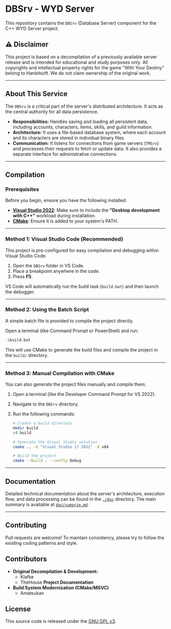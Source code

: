 # DBSrv - WYD Server

This repository contains the `DBSrv` (Database Server) component for the C++ WYD Server project.

## ⚠️ Disclaimer

This project is based on a decompilation of a previously available server release and is intended for educational and study purposes only. All copyrights and intellectual property rights for the game "With Your Destiny" belong to Hanbitsoft. We do not claim ownership of the original work.

---

## About This Service

The `DBSrv` is a critical part of the server's distributed architecture. It acts as the central authority for all data persistence.

*   **Responsibilities:** Handles saving and loading all persistent data, including accounts, characters, items, skills, and guild information.
*   **Architecture:** It uses a file-based database system, where each account and its characters are stored in individual binary files.
*   **Communication:** It listens for connections from game servers (`TMSrv`) and processes their requests to fetch or update data. It also provides a separate interface for administrative connections.

---

## Compilation

### Prerequisites

Before you begin, ensure you have the following installed:

*   [**Visual Studio 2022**](https://visualstudio.microsoft.com/downloads/): Make sure to include the **"Desktop development with C++"** workload during installation.
*   [**CMake**](https://cmake.org/download/): Ensure it is added to your system's PATH.

---

### Method 1: Visual Studio Code (Recommended)

This project is pre-configured for easy compilation and debugging within Visual Studio Code.

1.  Open the `DBSrv` folder in VS Code.
2.  Place a breakpoint anywhere in the code.
3.  Press **F5**.

VS Code will automatically run the build task (`build.bat`) and then launch the debugger.

---

### Method 2: Using the Batch Script

A simple batch file is provided to compile the project directly.

Open a terminal (like Command Prompt or PowerShell) and run:

```cmd
.\build.bat
```

This will use CMake to generate the build files and compile the project in the `build/` directory.

---

### Method 3: Manual Compilation with CMake

You can also generate the project files manually and compile them.

1.  Open a terminal (like the Developer Command Prompt for VS 2022).
2.  Navigate to the `DBSrv` directory.
3.  Run the following commands:

    ```sh
    # Create a build directory
    mkdir build
    cd build

    # Generate the Visual Studio solution
    cmake .. -G "Visual Studio 17 2022" -A x64

    # Build the project
    cmake --build . --config Debug
    ```

---

## Documentation

Detailed technical documentation about the server's architecture, execution flow, and data processing can be found in the [`./doc`](./doc) directory. The main summary is available at [`doc/sumario.md`](./doc/sumario.md).

---

## Contributing

Pull requests are welcome! To maintain consistency, please try to follow the existing coding patterns and style.

## Contributors

*   **Original Decompilation & Development:**
    *   Klafke
    *   TheHouse
    **Project Documentation**
*   **Build System Modernization (CMake/MSVC)**
    *   Amatsukan

## License

This source code is released under the [GNU GPL v3](https://www.gnu.org/licenses/gpl-3.0.html).
